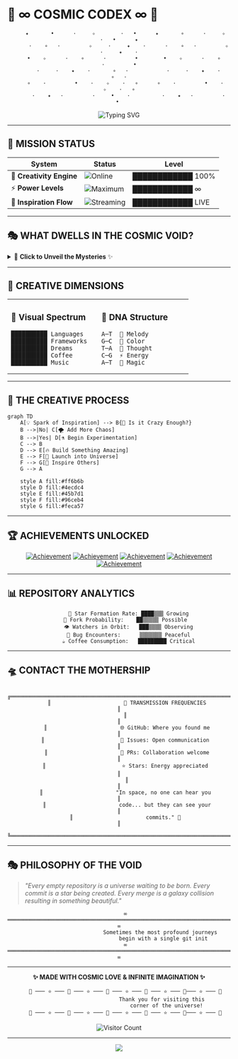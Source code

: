 # 🌌 ∞ **COSMIC CODEX** ∞ 🌌

<div align="center">

```
    ✦       •      ·     ✧        ·   •      ✦       ∘      ·     ✧        ·   •      ✦
      ·    ∘   ·         ✧     ·     ✦    ·      ·    ∘   ·         ✧     ·     ✦    ·
   •    ✧      ·    ∘      ·         •        •    ✧      ·    ∘      ·         •
      ·     ·    ✦    ·       ∘   ·            ·     ·    ✦    ·       ∘   ·
    ∘    ·         •    ·    ✧    ·   ∘      ∘    ·         •    ·    ✧    ·   ∘
      ·    ✦   ·         ·     •    ·          ·    ✦   ·         ·     • 
```

</div>

<p align="center">
  <img src="https://readme-typing-svg.demolab.com?font=Orbitron&size=30&pause=1000&color=6A4C93&background=0F0F23&center=true&vCenter=true&width=600&height=100&lines=Welcome+to+the+Void;Where+Ideas+Take+Flight;∞+Infinite+Possibilities+∞;Built+with+%E2%9C%A8+Imagination+%E2%9C%A8" alt="Typing SVG" />
</p>

---

## 🚀 **MISSION STATUS**

<div align="center">

| System | Status | Level |
|--------|--------|-------|
| 🧠 **Creativity Engine** | ![Online](https://img.shields.io/badge/Status-ONLINE-00ff41?style=for-the-badge&logo=data:image/svg+xml;base64,PHN2ZyB3aWR0aD0iMjQiIGhlaWdodD0iMjQiIHZpZXdCb3g9IjAgMCAyNCAyNCIgZmlsbD0ibm9uZSIgeG1sbnM9Imh0dHA6Ly93d3cudzMub3JnLzIwMDAvc3ZnIj4KPGNpcmNsZSBjeD0iMTIiIGN5PSIxMiIgcj0iMTAiIGZpbGw9IiMwMGZmNDEiLz4KPC9zdmc+) | ████████████ 100% |
| ⚡ **Power Levels** | ![Maximum](https://img.shields.io/badge/Power-MAXIMUM-ff6b6b?style=for-the-badge&logo=lightning-bolt) | ████████████ ∞ |
| 🌟 **Inspiration Flow** | ![Streaming](https://img.shields.io/badge/Flow-STREAMING-4ecdc4?style=for-the-badge&logo=stream) | ████████████ LIVE |

</div>

---

## 🎭 **WHAT DWELLS IN THE COSMIC VOID?**

<details>
<summary>🔮 <strong>Click to Unveil the Mysteries</strong> ✨</summary>

<br>

```ascii
    ╭─────────────────────────────────────────────────────────────────────────────╮
    │  🌠 This repository exists in a quantum superposition of potential and      │
    │     possibility, waiting to collapse into something extraordinary           │
    │                                                                             │
    │  🎪 It's a playground for wild adventures and creative endeavors:           │
    │     • Wild experiments that push the boundaries of imagination 🧪           │
    │     • Crazy prototypes that defy conventional logic 🛸                     │
    │     • Midnight inspirations born from coffee and starlight 🌙              │
    │     • Digital alchemy that transforms ideas into reality ⚗️                │
    │                                                                             │
    │  ✨ Sometimes the best code comes from the most unexpected places in the    │
    │     universe, when logic meets magic and dreams become algorithms...        │
    ╰─────────────────────────────────────────────────────────────────────────────╯
```

</details>

---

## 🎨 **CREATIVE DIMENSIONS**

<table>
<tr>
<td width="50%">

### 🌈 **Visual Spectrum**
```
██████████ Languages
██████████ Frameworks  
██████████ Dreams
██████████ Coffee
██████████ Music
```

</td>
<td width="50%">

### 🧬 **DNA Structure**
```
A─T  🎵 Melody
G─C  🎨 Color
T─A  💭 Thought  
C─G  ⚡ Energy
A─T  🌟 Magic
```

</td>
</tr>
</table>

---

## 🎪 **THE CREATIVE PROCESS**

```mermaid
graph TD
    A[💡 Spark of Inspiration] --> B{🤔 Is it Crazy Enough?}
    B -->|No| C[🌪️ Add More Chaos]
    B -->|Yes| D[⚗️ Begin Experimentation]
    C --> B
    D --> E[🔥 Build Something Amazing]
    E --> F[🚀 Launch into Universe]
    F --> G[🌌 Inspire Others]
    G --> A
    
    style A fill:#ff6b6b
    style D fill:#4ecdc4  
    style E fill:#45b7d1
    style F fill:#96ceb4
    style G fill:#feca57
```

---

## 🏆 **ACHIEVEMENTS UNLOCKED**

<div align="center">

[![Achievement](https://img.shields.io/badge/🌟-Dreamer-gold?style=for-the-badge)](https://github.com)
[![Achievement](https://img.shields.io/badge/🚀-Builder-blue?style=for-the-badge)](https://github.com)
[![Achievement](https://img.shields.io/badge/🎨-Creator-purple?style=for-the-badge)](https://github.com)
[![Achievement](https://img.shields.io/badge/⚡-Innovator-orange?style=for-the-badge)](https://github.com)
[![Achievement](https://img.shields.io/badge/🌌-Cosmic%20Voyager-darkviolet?style=for-the-badge)](https://github.com)

</div>

---

## 📊 **REPOSITORY ANALYTICS**

<div align="center">

```
      🌟 Star Formation Rate: ████▒▒▒ Growing
      🍴 Fork Probability:    ██▒▒▒▒▒ Possible  
      👁️ Watchers in Orbit:   ███▒▒▒▒ Observing
      🐛 Bug Encounters:      ▒▒▒▒▒▒▒ Peaceful
      ☕ Coffee Consumption:   █████████ Critical
```

</div>

---

## 🛸 **CONTACT THE MOTHERSHIP**

<div align="center">

```
    ╔═════════════════════════════════════════════════════════════════════════╗
     ║                       📡 TRANSMISSION FREQUENCIES                      ║
    ║                                                                         ║
     ║                       🌐 GitHub: Where you found me                     ║
    ║                        💬 Issues: Open communication                    ║
     ║                       🔀 PRs: Collaboration welcome                     ║
    ║                        ⭐ Stars: Energy appreciated                    ║
     ║                                                                         ║
    ║                       "In space, no one can hear you                    ║
     ║                       code... but they can see your                     ║
    ║                       commits." 🚀                                     ║
     ╚════════════════════════════════════════════════════════════════════════╝
```

</div>

---

## 🎭 **PHILOSOPHY OF THE VOID**

> *"Every empty repository is a universe waiting to be born. Every commit is a star being created. Every merge is a galaxy collision resulting in something beautiful."*

<div align="center">

```
    ∞ ═══════════════════════════════════════════════════════════════════════ ∞
                          Sometimes the most profound journeys
                            begin with a single git init
    ∞ ═══════════════════════════════════════════════════════════════════════ ∞
```

</div>

---

<div align="center">

**✨ MADE WITH COSMIC LOVE & INFINITE IMAGINATION ✨**

```
    🌟 ─── ⭐ ─── 🌟 ─── ⭐ ─── 🌟 ─── ⭐ ─── 🌟 ─── ⭐ ─── 🌟─── ⭐ ─── 🌟
                            Thank you for visiting this 
                              corner of the universe!
    🌟 ─── ⭐ ─── 🌟 ─── ⭐ ─── 🌟 ─── ⭐ ─── 🌟 ─── ⭐ ─── 🌟─── ⭐ ─── 🌟
```

![Visitor Count](https://profile-counter.glitch.me/cosmic-codex/count.svg?align=center&style=flat&color=6A4C93&label=Cosmic%20Visitors)

</div>

---

<p align="center">
  <img src="https://capsule-render.vercel.app/api?type=waving&color=gradient&customColorList=6,11,20&height=100&section=footer&text=🌌%20End%20of%20Transmission%20🌌&fontSize=24&fontColor=fff&animation=twinkling"/>
</p>
